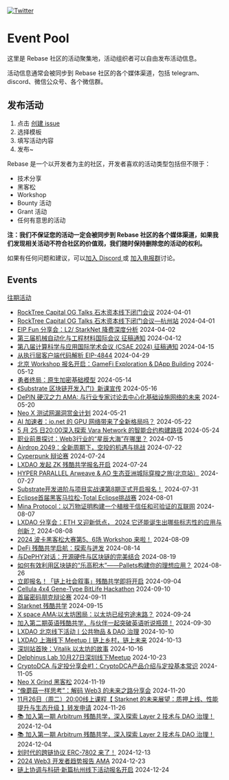 [![Twitter](https://img.shields.io/twitter/url?label=Rebase&url=https%3A%2F%2Ftwitter.com%2FRebaseCommunity)](https://twitter.com/RebaseCommunity)

# Event Pool

这里是 Rebase 社区的活动聚集地，活动组织者可以自由发布活动信息。

活动信息通常会被同步到 Rebase 社区的各个媒体渠道，包括 telegram、discord、微信公众号、各个微信群。

## 发布活动

1. 点击 [创建 issue](https://github.com/rebase-network/event-pool/issues/new/choose)
2. 选择模板
3. 填写活动内容
4. 发布~

Rebase 是一个以开发者为主的社区，开发者喜欢的活动类型包括但不限于：

- 技术分享
- 黑客松
- Workshop
- Bounty 活动
- Grant 活动
- 任何有意思的活动

**注：我们不保证您的活动一定会被同步到 Rebase 社区的各个媒体渠道，如果我们发现相关活动不符合社区的价值观，我们随时保持删除您的活动的权利。**

如果有任何问题和建议，可以[加入 Discord ](https://discord.gg/c6BfH8JQn6) 或 [加入电报群](https://t.me/rebasenetwork)讨论。

## Events

[往期活动](./events.md)

- [RockTree Capital OG Talks 石木资本线下闭门会议](https://github.com/rebase-network/event-pool/issues/168) 2024-04-01
- [RockTree Capital OG Talks 石木资本线下闭门会议—杭州站](https://github.com/rebase-network/event-pool/issues/169) 2024-04-01
- [EIP Fun 分享会：L2/ StarkNet 降费深度分析](https://github.com/rebase-network/event-pool/issues/170) 2024-04-02
- [第三届机械自动化与工程材料国际会议 征稿通知](https://github.com/rebase-network/event-pool/issues/171) 2024-04-12
- [第八届计算科学与应用国际学术会议 (CSAE 2024)  征稿通知](https://github.com/rebase-network/event-pool/issues/172) 2024-04-15
- [从执行层客户端代码解析 EIP-4844](https://github.com/rebase-network/event-pool/issues/173) 2024-04-29
- [北京 Workshop 报名开启：GameFi Exploration & DApp Building](https://github.com/rebase-network/event-pool/issues/174) 2024-05-12
- [勇者终局：原生加密基础模型](https://github.com/rebase-network/event-pool/issues/175) 2024-05-14
- [《Substrate 区块链开发入门》新课宣传](https://github.com/rebase-network/event-pool/issues/176) 2024-05-16
- [DePIN 硬汉之力 AMA: 与行业专家讨论去中心化基础设施网络的未来](https://github.com/rebase-network/event-pool/issues/177) 2024-05-20
- [Neo X 测试网漏洞赏金计划](https://github.com/rebase-network/event-pool/issues/178) 2024-05-21
- [AI 加速者：io.net 的 GPU 网络带来了全新格局吗？](https://github.com/rebase-network/event-pool/issues/179) 2024-05-22
- [5 月 25 日20:00深入探索 Vara Network 的智能合约构建路径](https://github.com/rebase-network/event-pool/issues/180) 2024-05-24
- [职业前景探讨：Web3行业的“星辰大海”在哪里？](https://github.com/rebase-network/event-pool/issues/181) 2024-07-15
- [Airdrop 2049：全新周期下，空投的机遇与挑战](https://github.com/rebase-network/event-pool/issues/182) 2024-07-22
- [Cyperpunk 辩论赛](https://github.com/rebase-network/event-pool/issues/183) 2024-07-24
- [LXDAO 发起 ZK 残酷共学报名开启](https://github.com/rebase-network/event-pool/issues/184) 2024-07-24
- [HYPER PARALLEL Arweave & AO 生态亚洲城际穿梭之旅(北京站）](https://github.com/rebase-network/event-pool/issues/185) 2024-07-27
- [Substrate开发进阶与项目实战课第8期正式开启报名！](https://github.com/rebase-network/event-pool/issues/186) 2024-07-31
- [Eclipse首届黑客马拉松-Total Eclipse挑战赛](https://github.com/rebase-network/event-pool/issues/187) 2024-08-01
- [Mina Protocol：以万物证明构建一个植根于信任和可验证的互联网](https://github.com/rebase-network/event-pool/issues/188) 2024-08-07
- [LXDAO 分享会：ETH 又迎新低点， 2024 它还能诞生出哪些标志性的应用与创新？](https://github.com/rebase-network/event-pool/issues/189) 2024-08-08
- [2024 波卡黑客松大赛第5、6场 Workshop 来啦！](https://github.com/rebase-network/event-pool/issues/190) 2024-08-09
- [DeFi 残酷共学启航：探索与迸发](https://github.com/rebase-network/event-pool/issues/191) 2024-08-14
- [与DePHY对话：开源硬件与区块链的完美结合](https://github.com/rebase-network/event-pool/issues/192) 2024-08-19
- [如何有效利用区块链的“乐高积木”——Pallets构建你的理想应用？](https://github.com/rebase-network/event-pool/issues/193) 2024-08-26
- [立即报名！「链上社会叙事」残酷共学即将开启](https://github.com/rebase-network/event-pool/issues/194) 2024-09-04
- [Cellula 4x4 Gene-Type BitLife Hackathon](https://github.com/rebase-network/event-pool/issues/195) 2024-09-10
- [首届密码朋克辩论赛](https://github.com/rebase-network/event-pool/issues/196) 2024-09-11
- [Starknet 残酷共学](https://github.com/rebase-network/event-pool/issues/197) 2024-09-15
- [X space AMA:以太坊困局：以太坊已经穷途末路？](https://github.com/rebase-network/event-pool/issues/198) 2024-09-24
- [加入第二期英语残酷共学，与伙伴一起突破英语听说瓶颈！](https://github.com/rebase-network/event-pool/issues/199) 2024-09-30
- [LXDAO 北京线下活动丨公共物品 & DAO 治理](https://github.com/rebase-network/event-pool/issues/200) 2024-10-10
- [LXDAO 上海线下 Meetup丨链上乡村，链上未来](https://github.com/rebase-network/event-pool/issues/201) 2024-10-13
- [深圳站首映：Vitalik 以太坊的故事](https://github.com/rebase-network/event-pool/issues/202) 2024-10-16
- [Delphinus Lab 10月27日深圳线下Meetup](https://github.com/rebase-network/event-pool/issues/203) 2024-10-23
- [CryptoDCA 与定投分享会#1：CryptoDCA产品介绍与定投基本常识](https://github.com/rebase-network/event-pool/issues/204) 2024-11-05
- [Neo X Grind 黑客松](https://github.com/rebase-network/event-pool/issues/205) 2024-11-19
- [“像蘑菇一样思考”：解码 Web3 的未来之路分享会](https://github.com/rebase-network/event-pool/issues/206) 2024-11-20
- [11月26日（周二）20:00线上课程【 Starknet 的未来展望：质押上线、性能提升与生态升级 】转发申请](https://github.com/rebase-network/event-pool/issues/207) 2024-11-26
- [📚 加入第一期 Arbitrum 残酷共学，深入探索 Layer 2 技术与 DAO 治理！](https://github.com/rebase-network/event-pool/issues/208) 2024-12-04
- [📚 加入第一期 Arbitrum 残酷共学，深入探索 Layer 2 技术与 DAO 治理！](https://github.com/rebase-network/event-pool/issues/209) 2024-12-04
- [划时代的跨链协议 ERC-7802 来了！](https://github.com/rebase-network/event-pool/issues/210) 2024-12-13
- [2024 Web3 开发者趋势报告 AMA](https://github.com/rebase-network/event-pool/issues/211) 2024-12-23
- [链上协调与科研·新篇杭州线下活动报名开启](https://github.com/rebase-network/event-pool/issues/212) 2024-12-24
